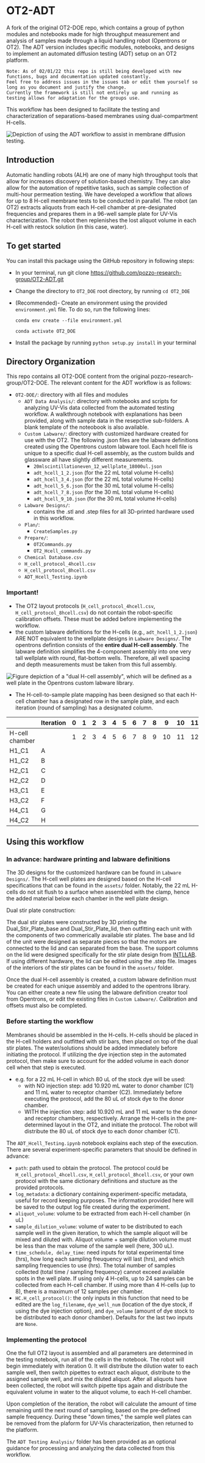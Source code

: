 # OT2-ADT
A fork of the original OT2-DOE repo, which contains a group of python modules and notebooks made for high throughput measurement and analysis of samples made through a liquid handling robot (Opentrons or OT2). The ADT version includes specific modules, notebooks, and designs to implement an automated diffusion testing (ADT) setup on an OT2 platform.

    Note: As of 02/01/22 this repo is still being developed with new functions, bugs and documentation updated constantly. 
    Feel free to address issues in the issues tab or edit them yourself so long as you document and justify the change. 
    Currently the framework is still not entirely up and running as testing allows for adaptation for the groups use. 

This workflow has been designed to facilitate the testing and characterization of separations-based membranes using dual-compartment H-cells. 

![Depiction of using the ADT workflow to assist in membrane diffusion testing.]("/assets/automated_diffusion_testing.png")


## Introduction
Automatic handling robots (ALH) are one of many high throughput tools that allow for increases discovery of solution-based chemistry. They can also allow for the automation of repetitive tasks, such as sample collection of multi-hour permeation testing. We have developed a workflow that allows for up to 8 H-cell membrane tests to be conducted in parallel. The robot (an OT2) extracts aliquots from each H-cell chamber at pre-designated frequencies and prepares them in a 96-well sample plate for UV-Vis characterization. The robot then replenishes the lost aliquot volume in each H-cell with restock solution (in this case, water).


## To get started
You can install this package using the GitHub repository in following steps: 
* In your terminal, run git clone https://github.com/pozzo-research-group/OT2-ADT.git
* Change the directory to `OT2_DOE` root directory, by running `cd OT2_DOE`
* (Recommended)- Create an environment using the provided `environment.yml` file. To do so, run the following lines:

	`conda env create --file environment.yml`
	
	`conda activate OT2_DOE`
* Install the package by running `python setup.py install` in your terminal

## Directory Organization
This repo contains all OT2-DOE content from the original pozzo-research-group/OT2-DOE. The relevant content for the ADT workflow is as follows:
- `OT2-DOE/`: directory with all files and modules
  - `ADT Data Analysis/`: directory with notebooks and scripts for analyzing UV-Vis data collected from the automated testing workflow. A walkthrough notebook with explanations has been provided, along with sample data in the resepctive sub-folders. A blank template of the noteobook is also available.
  - `Custom Labware/`: directory with customized hardware created for use with the OT2. The following .json files are the labware definitions created using the Opentrons custom labware tool. Each hcell file is unique to a specific dual H-cell assembly, as the custom builds and glassware all have slightly different measurements.
    - `20mlscintillationeven_12_wellplate_18000ul.json`
    - `adt_hcell_1_2.json` (for the 22 mL total volume H-cells)
    - `adt_hcell_3_4.json` (for the 22 mL total volume H-cells)
    - `adt_hcell_5_6.json` (for the 30 mL total volume H-cells)
    - `adt_hcell_7_8.json` (for the 30 mL total volume H-cells)
    - `adt_hcell_9_10.json` (for the 30 mL total volume H-cells)
  - `Labware Designs/`:
    - contains the .stl and .step files for all 3D-printed hardware used in this workflow.
  - `Plan/`: 
    - `CreateSamples.py`
  - `Prepare/`:
    - `OT2Commands.py`
    - `OT2_Hcell_commands.py`
  - `Chemical Database.csv`
  - `H_cell_protocol_4hcell.csv`
  - `H_cell_protocol_8hcell.csv`
  - `ADT_Hcell_Testing.ipynb`

### Important!

- The OT2 layout protocols (`H_cell_protocol_4hcell.csv`, `H_cell_protocol_8hcell.csv`) do not contain the robot-specific calibration offsets. These must be added before implementing the workflow.
- the custom labware definitions for the H-cells (e.g., `adt_hcell_1_2.json`) ARE NOT equivalent to the wellplate designs in `Labware Designs/`. The opentrons defintion consists of the **entire dual H-cell assembly**. The labware definition simplifies the 4-component assembly into one very tall wellplate with round, flat-bottom wells. Therefore, all well spacing and depth measurements must be taken from this full assembly.

![Figure depiction of a "dual H-cell assembly", which will be defined as a well plate in the Opentrons custom labware library.]("/assets/dual_hcell_assembly.png")

- The H-cell-to-sample plate mapping has been designed so that each H-cell chamber has a designated row in the sample plate, and each iteration (round of sampling) has a designated column.

|                | Iteration | 0 | 1 | 2 | 3 | 4 | 5 | 6 | 7 | 8 | 9 | 10 | 11 |
| --- | --- | --- | --- | --- | --- | --- | --- | --- | --- | --- | --- | --- | --- |
| H-cell chamber |           | 1 | 2 | 3 | 4 | 5 | 6 | 7 | 8 | 9 | 10| 11 | 12 |
| H1_C1          |    A      |   |   |   |   |   |   |   |   |   |   |    |    |
| H1_C2          |    B      |   |   |   |   |   |   |   |   |   |   |    |    |
| H2_C1          |    C      |   |   |   |   |   |   |   |   |   |   |    |    |
| H2_C2          |    D      |   |   |   |   |   |   |   |   |   |   |    |    |
| H3_C1          |    E      |   |   |   |   |   |   |   |   |   |   |    |    |
| H3_C2          |    F      |   |   |   |   |   |   |   |   |   |   |    |    |
| H4_C1          |    G      |   |   |   |   |   |   |   |   |   |   |    |    |
| H4_C2          |    H      |   |   |   |   |   |   |   |   |   |   |    |    |


## Using this workflow
### In advance: hardware printing and labware definitions

The 3D designs for the customized hardware can be found in `Labware Designs/`. The H-cell well plates are designed based on the H-cell specifications that can be found in the `assets/` folder. Notably, the 22 mL H-cells do not sit flush to a surface when assembled with the clamp, hence the added material below each chamber in the well plate design. 

Dual stir plate construction:

The dual stir plates were constructed by 3D printing the Dual_Stir_Plate_base and Dual_Stir_Plate_lid, then outfitting each unit with the components of two commerically available stir plates. The base and lid of the unit were designed as separate pieces so that the motors are connected to the lid and can separated from the base. The support columns on the lid were designed specifically for the stir plate design from [INTLLAB](https://www.amazon.com/Magnetic-stirrer-magnetic-Stirring-Capacity/dp/B072K24X5P). If using different hardware, the lid can be edited using the .step file. Images of the interiors of the stir plates can be found in the `assets/` folder.

Once the dual H-cell assembly is created, a custom labware definition must be created for each unique assembly and added to the opentrons library. You can either create a new file using the labware definition creator tool from Opentrons, or edit the existing files in `Custom Labware/`. Calibration and offsets must also be completed.

### Before starting the workflow

Membranes should be assembled in the H-cells. H-cells should be placed in the H-cell holders and outfitted with stir bars, then placed on top of the dual stir plates. The water/solutions should be added immediately before initiating the protocol. If utilizing the dye injection step in the automated protocol, then make sure to account for the added volume in each donor cell when that step is executed. 

- e.g. for a 22 mL H-cell in which 80 uL of the stock dye will be used:
  - with NO injection step: add 10.920 mL water to donor chamber (C1) and 11 mL water to receptor chamber (C2). Immediately before executing the protocol, add the 80 uL of stock dye to the donor chamber.
  - WITH the injection step: add 10.920 mL and 11 mL water to the donor and receptor chambers, respectively. Arrange the H-cells in the pre-determined layout in the OT2, and initiate the protocol. The robot will distribute the 80 uL of stock dye to each donor chamber (C1).
  
The `ADT_Hcell_Testing.ipynb` notebook explains each step of the execution. There are several experiment-specific parameters that should be defined in advance:
- `path`: path used to obtain the protocol. The protocol could be `H_cell_protocol_4hcell.csv`, `H_cell_protocol_8hcell.csv`, or your own protocol with the same dictionary definitions and stucture as the provided protocols.
- `log_metadata`: a dictionary containing experiment-specific metadata, useful for record keeping purposes. The information provided here will be saved to the output log file created during the experiment.
- `aliquot_volume`: volume to be extracted from each H-cell chamber (in uL)
- `sample_dilution_volume`: volume of water to be distributed to each sample well in the given iteration, to which the sample aliquot will be mixed and diluted with. Aliquot volume + sample dilution volume must be less than the max volume of the sample well (here, 300 uL).
- `time_schedule, delay_time`: need inputs for total experimental time (hrs), how long each sampling freuquency will last (hrs), and which sampling frequencies to use (hrs). The total number of samples collected (total time / sampling frequency) cannot exceed available spots in the well plate. If using only 4 H-cells, up to 24 samples can be collected from each H-cell chamber. If using more than 4 H-cells (up to 8), there is a maximum of 12 samples per chamber.
- `HC.H_cell_protocol()`: the only inputs in this function that need to be edited are the `log_filename`, `dye_well_num` (location of the dye stock, if using the dye injection option), and `dye_volume` (amount of dye stock to be distributed to each donor chamber). Defaults for the last two inputs are `None`.
  
### Implementing the protocol

One the full OT2 layout is assembled and all parameters are determined in the testing notebook, run all of the cells in the notebook. The robot will begin immediately with iteration 0. It will distribute the dilution water to each sample well, then switch pipettes to extract each aliquot, distribute to the assigned sample well, and mix the diluted aliquot. After all aliquots have been collected, the robot will switch pipette tips again and distribute the equivalent volume in water to the aliquot volume, to each H-cell chamber.

Upon completion of the iteration, the robot will calculate the amount of time remaining until the next round of sampling, based on the pre-defined sample frequency. During these "down times," the sample well plates can be removed from the plaform for UV-Vis characterization, then returned to the platform.

The `ADT Testing Analysis/` folder has been provided as an optional guidance for processing and analyzing the data collected from this workflow. 
